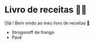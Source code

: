 # Livro de receitas :man_cook:



Olá ! Bem vindo ao meu livro de receitas :wave:

- Strogonoff de frango
- Pavê